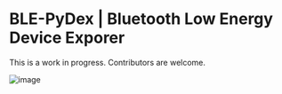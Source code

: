 # BLE-PyDex | Bluetooth Low Energy Device Exporer

This is a work in progress. Contributors are welcome.

![image](https://user-images.githubusercontent.com/62710807/184521555-0bd74419-3de0-487d-9310-a805e85a92a2.png)
